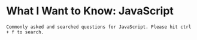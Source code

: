 # What I Want to Know: JavaScript

```
Commonly asked and searched questions for JavaScript. Please hit ctrl + f to search.
```